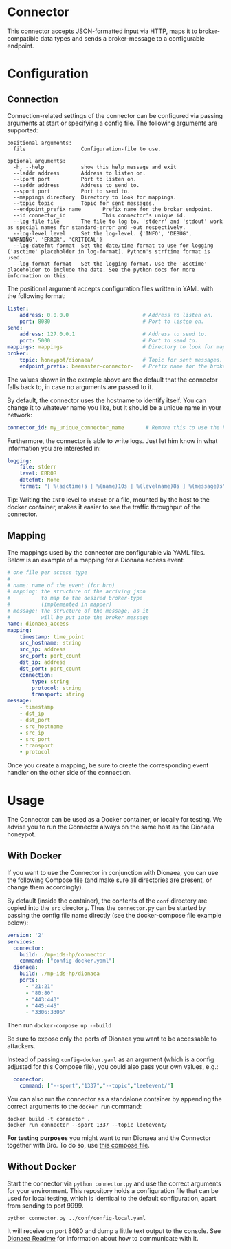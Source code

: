 # Connector

This connector accepts JSON-formatted input via HTTP, maps it to broker-compatible data types and sends a broker-message to a configurable endpoint.

# Configuration
## Connection
Connection-related settings of the connector can be configured via passing arguments at start or specifying a config file. The following arguments are supported:

```
positional arguments:
  file                  Configuration-file to use.

optional arguments:
  -h, --help            show this help message and exit
  --laddr address       Address to listen on.
  --lport port          Port to listen on.
  --saddr address       Address to send to.
  --sport port          Port to send to.
  --mappings directory  Directory to look for mappings.
  --topic topic         Topic for sent messages.
  --endpoint_prefix name       Prefix name for the broker endpoint.
  --id connector_id            This connector's unique id.
  --log-file file       The file to log to. 'stderr' and 'stdout' work as special names for standard-error and -out respectively.
  --log-level level     Set the log-level. {'INFO', 'DEBUG', 'WARNING', 'ERROR', 'CRITICAL'}
  --log-datefmt format  Set the date/time format to use for logging ('asctime' placeholder in log-format). Python's strftime format is used.
  --log-format format   Set the logging format. Use the 'asctime' placeholder to include the date. See the python docs for more information on this.
```

The positional argument accepts configuration files written in YAML with the following format:

```yaml
listen:
    address: 0.0.0.0                        # Address to listen on.
    port: 8080                              # Port to listen on.
send:
    address: 127.0.0.1                      # Address to send to.
    port: 5000                              # Port to send to.
mappings: mappings                          # Directory to look for mappings.
broker:
    topic: honeypot/dionaea/                # Topic for sent messages.
    endpoint_prefix: beemaster-connector-   # Prefix name for the broker endpoint.
```
The values shown in the example above are the default that the connector falls back to, in case no arguments are passed to it.

By default, the connector uses the hostname to identify itself. You can change it to whatever name you like, but it should be a unique name in your network:
```yaml
connector_id: my_unique_connector_name       # Remove this to use the hostname by default
```

Furthermore, the connector is able to write logs. Just let him know in what information you are interested in:
```yaml
logging:
    file: stderr
    level: ERROR
    datefmt: None
    format: "[ %(asctime)s | %(name)10s | %(levelname)8s ] %(message)s"
```
Tip: Writing the `INFO` level to `stdout` or a file, mounted by the host to the docker container, makes it easier to
  see the traffic throughput of the connector.

## Mapping
The mappings used by the connector are configurable via YAML files. Below is an example of a mapping for a Dionaea access event:

```yaml
# one file per access type
#
# name: name of the event (for bro)
# mapping: the structure of the arriving json
#          to map to the desired broker-type
#          (implemented in mapper)
# message: the structure of the message, as it
#          will be put into the broker message
name: dionaea_access
mapping:
    timestamp: time_point
    src_hostname: string
    src_ip: address
    src_port: port_count
    dst_ip: address
    dst_port: port_count
    connection:
        type: string
        protocol: string
        transport: string
message:
    - timestamp
    - dst_ip
    - dst_port
    - src_hostname
    - src_ip
    - src_port
    - transport
    - protocol
```

Once you create a mapping, be sure to create the corresponding event handler on the other side of the connection.

# Usage
The Connector can be used as a Docker container, or locally for testing.
We advise you to run the Connector always on the same host as the Dionaea honeypot.

## With Docker

If you want to use the Connector in conjunction with Dionaea, you can use the following Compose file (and make sure all directories are present, or change them accordingly).

By default (inside the container), the contents of the `conf` directory are copied into the `src` directory. Thus the `connector.py` can be started by passing the config file name directly (see the docker-compose file example below):

```yaml
version: '2'
services:
  connector:
    build: ./mp-ids-hp/connector
    command: ["config-docker.yaml"]
  dionaea:
    build: ./mp-ids-hp/dionaea
    ports:
      - "21:21"
      - "80:80"
      - "443:443"
      - "445:445"
      - "3306:3306"
```

Then run `docker-compose up --build`

Be sure to expose only the ports of Dionaea you want to be accessable to attackers.

Instead of passing `config-docker.yaml` as an argument (which is a config adjusted for this Compose file), you could also pass your own values, e.g.: 
```yaml
  connector:
    command: ["--sport","1337","--topic","leetevent/"]
```

You can also run the connector as a standalone container by appending the correct arguments to the `docker run` command:

```
docker build -t connector .
docker run connector --sport 1337 --topic leetevent/
```

**For testing purposes** you might want to run Dionaea and the Connector 
together with Bro. To do so, use [this compose file](https://git.informatik.uni-hamburg.de/iss/mp-ids-bro/blob/master/docker-compose.yml).

## Without Docker

Start the connector via `python connector.py` and use the correct arguments for your environment. This repository holds a configuration file that can be used for local testing, which is identical to the default configuration, apart from sending to port 9999.

`python connector.py ../conf/config-local.yaml`

It will receive on port 8080 and dump a little text output to the console.
See [Dionaea Readme](dionaea/README.md#talk-to-dionaea) for information about how to communicate with it.


